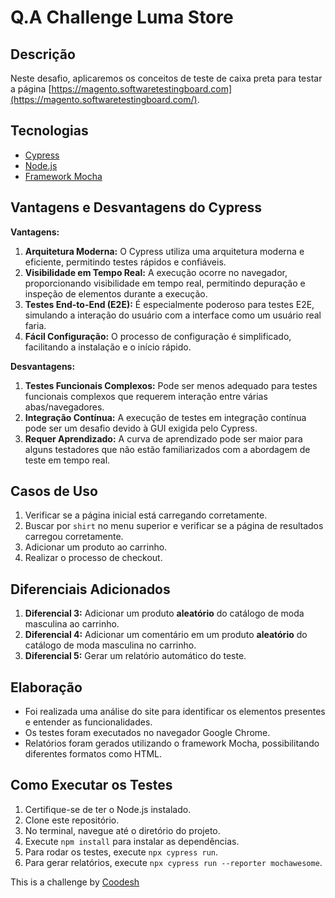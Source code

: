 # Q.A Challenge Luma Store

## Descrição

Neste desafio, aplicaremos os conceitos de teste de caixa preta para testar a página [https://magento.softwaretestingboard.com](https://magento.softwaretestingboard.com/).

## Tecnologias

- [Cypress](https://www.cypress.io/)
- [Node.js](https://nodejs.org/pt-br)
- [Framework Mocha](https://www.npmjs.com/package/cypress-mochawesome-reporter)

## Vantagens e Desvantagens do Cypress

**Vantagens:**

1. **Arquitetura Moderna:** O Cypress utiliza uma arquitetura moderna e eficiente, permitindo testes rápidos e confiáveis.
2. **Visibilidade em Tempo Real:** A execução ocorre no navegador, proporcionando visibilidade em tempo real, permitindo depuração e inspeção de elementos durante a execução.
3. **Testes End-to-End (E2E):** É especialmente poderoso para testes E2E, simulando a interação do usuário com a interface como um usuário real faria.
4. **Fácil Configuração:** O processo de configuração é simplificado, facilitando a instalação e o início rápido.

**Desvantagens:**

1. **Testes Funcionais Complexos:** Pode ser menos adequado para testes funcionais complexos que requerem interação entre várias abas/navegadores.
2. **Integração Contínua:** A execução de testes em integração contínua pode ser um desafio devido à GUI exigida pelo Cypress.
3. **Requer Aprendizado:** A curva de aprendizado pode ser maior para alguns testadores que não estão familiarizados com a abordagem de teste em tempo real.

## Casos de Uso

1. Verificar se a página inicial está carregando corretamente.
2. Buscar por `shirt` no menu superior e verificar se a página de resultados carregou corretamente.
3. Adicionar um produto ao carrinho.
4. Realizar o processo de checkout.

## Diferenciais Adicionados

1. **Diferencial 3:** Adicionar um produto **aleatório** do catálogo de moda masculina ao carrinho.
2. **Diferencial 4:** Adicionar um comentário em um produto **aleatório** do catálogo de moda masculina no carrinho.
3. **Diferencial 5:** Gerar um relatório automático do teste.

## Elaboração

- Foi realizada uma análise do site para identificar os elementos presentes e entender as funcionalidades.
- Os testes foram executados no navegador Google Chrome.
- Relatórios foram gerados utilizando o framework Mocha, possibilitando diferentes formatos como HTML.

## Como Executar os Testes

1. Certifique-se de ter o Node.js instalado.
2. Clone este repositório.
3. No terminal, navegue até o diretório do projeto.
4. Execute `npm install` para instalar as dependências.
5. Para rodar os testes, execute `npx cypress run`.
6. Para gerar relatórios, execute `npx cypress run --reporter mochawesome`.

This is a challenge by [Coodesh](https://coodesh.com/)

